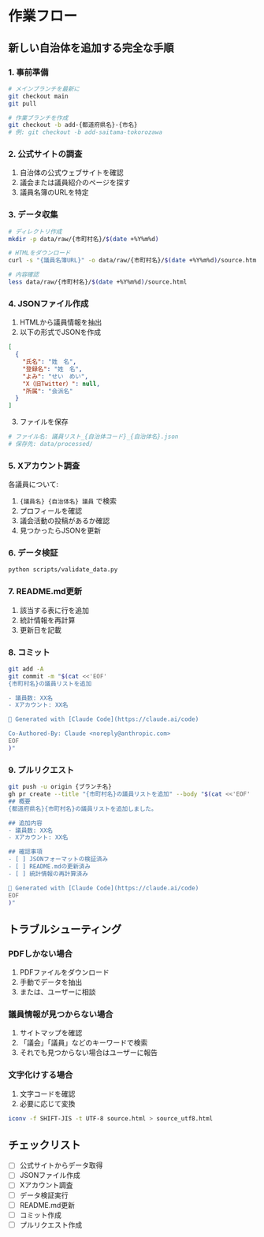 # 作業フロー

## 新しい自治体を追加する完全な手順

### 1. 事前準備

```bash
# メインブランチを最新に
git checkout main
git pull

# 作業ブランチを作成
git checkout -b add-{都道府県名}-{市名}
# 例: git checkout -b add-saitama-tokorozawa
```

### 2. 公式サイトの調査

1. 自治体の公式ウェブサイトを確認
2. 議会または議員紹介のページを探す
3. 議員名簿のURLを特定

### 3. データ収集

```bash
# ディレクトリ作成
mkdir -p data/raw/{市町村名}/$(date +%Y%m%d)

# HTMLをダウンロード
curl -s "{議員名簿URL}" -o data/raw/{市町村名}/$(date +%Y%m%d)/source.html

# 内容確認
less data/raw/{市町村名}/$(date +%Y%m%d)/source.html
```

### 4. JSONファイル作成

1. HTMLから議員情報を抽出
2. 以下の形式でJSONを作成

```json
[
  {
    "氏名": "姓　名",
    "登録名": "姓　名",
    "よみ": "せい　めい",
    "X（旧Twitter）": null,
    "所属": "会派名"
  }
]
```

3. ファイルを保存
```bash
# ファイル名: 議員リスト_{自治体コード}_{自治体名}.json
# 保存先: data/processed/
```

### 5. Xアカウント調査

各議員について:
1. `{議員名} {自治体名} 議員` で検索
2. プロフィールを確認
3. 議会活動の投稿があるか確認
4. 見つかったらJSONを更新

### 6. データ検証

```bash
python scripts/validate_data.py
```

### 7. README.md更新

1. 該当する表に行を追加
2. 統計情報を再計算
3. 更新日を記載

### 8. コミット

```bash
git add -A
git commit -m "$(cat <<'EOF'
{市町村名}の議員リストを追加

- 議員数: XX名
- Xアカウント: XX名

🤖 Generated with [Claude Code](https://claude.ai/code)

Co-Authored-By: Claude <noreply@anthropic.com>
EOF
)"
```

### 9. プルリクエスト

```bash
git push -u origin {ブランチ名}
gh pr create --title "{市町村名}の議員リストを追加" --body "$(cat <<'EOF'
## 概要
{都道府県名}{市町村名}の議員リストを追加しました。

## 追加内容
- 議員数: XX名
- Xアカウント: XX名

## 確認事項
- [ ] JSONフォーマットの検証済み
- [ ] README.mdの更新済み
- [ ] 統計情報の再計算済み

🤖 Generated with [Claude Code](https://claude.ai/code)
EOF
)"
```

## トラブルシューティング

### PDFしかない場合
1. PDFファイルをダウンロード
2. 手動でデータを抽出
3. または、ユーザーに相談

### 議員情報が見つからない場合
1. サイトマップを確認
2. 「議会」「議員」などのキーワードで検索
3. それでも見つからない場合はユーザーに報告

### 文字化けする場合
1. 文字コードを確認
2. 必要に応じて変換
```bash
iconv -f SHIFT-JIS -t UTF-8 source.html > source_utf8.html
```

## チェックリスト

- [ ] 公式サイトからデータ取得
- [ ] JSONファイル作成
- [ ] Xアカウント調査
- [ ] データ検証実行
- [ ] README.md更新
- [ ] コミット作成
- [ ] プルリクエスト作成